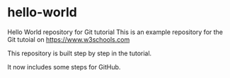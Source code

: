 # hello-world
Hello World repository for Git tutorial
This is an example repository for the Git tutoial on https://www.w3schools.com

This repository is built step by step in the tutorial.

It now includes some steps for GitHub.
